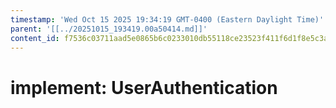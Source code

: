 ```yaml
---
timestamp: 'Wed Oct 15 2025 19:34:19 GMT-0400 (Eastern Daylight Time)'
parent: '[[../20251015_193419.00a50414.md]]'
content_id: f7536c03711aad5e0865b6c0233010db55118ce23523f411f6d1f8e5c3afb909
---
```


# implement: UserAuthentication
